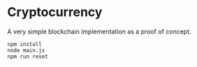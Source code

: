 # Cryptocurrency

A very simple blockchain implementation as a proof of concept.

```
npm install
node main.js
npm run reset
```
